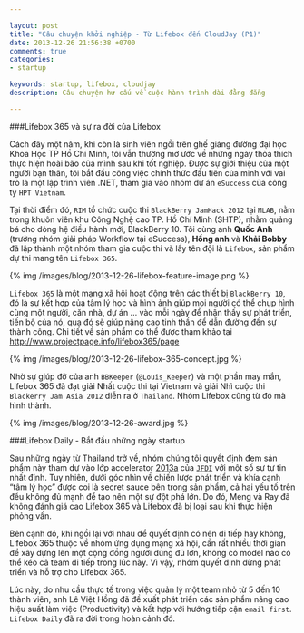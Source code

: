 ```yaml
---

layout: post
title: "Câu chuyện khởi nghiệp - Từ Lifebox đến CloudJay (P1)"
date: 2013-12-26 21:56:38 +0700
comments: true
categories:
- startup

keywords: startup, lifebox, cloudjay
description: Câu chuyện hư cấu về cuộc hành trình dài đằng đẵng

---
```


###Lifebox 365 và sự ra đời của Lifebox

Cách đây một năm, khi còn là sinh viên ngồi trên ghế giảng đường đại học Khoa Học TP Hồ Chí Minh, tôi vẫn thường mơ ước về những ngày thỏa thích thực hiện hoài bão của mình sau khi tốt nghiệp. Được sự giới thiệu của một người bạn thân, tôi bắt đầu công việc chính thức đầu tiên của mình với vai trò là một lập trình viên .NET, tham gia vào nhóm dự án `eSuccess` của công ty `HPT Vietnam`.

Tại thời điểm đó, `RIM` tổ chức cuộc thi `BlackBerry JamHack 2012` tại `MLAB`, nằm trong khuôn viên khu Công Nghệ cao TP. Hồ Chí Minh (SHTP), nhằm quảng bá cho dòng hệ điều hành mới, BlackBerry 10. Tôi cùng anh **Quốc Anh** (trưởng nhóm giải pháp Workflow tại eSuccess), **Hồng anh** và **Khải Bobby** đã lập thành một nhóm tham gia cuộc thi và lấy tên đội là `Lifebox`, sản phẩm dự thi mang tên `Lifebox 365`.

{% img /images/blog/2013-12-26-lifebox-feature-image.png %}

`Lifebox 365` là một mạng xã hội hoạt động trên các thiết bị `BlackBerry 10`, đó là sự kết hợp của tâm lý học và hình ảnh giúp mọi người có thể chụp hình cùng một người, căn nhà, dự án ... vào mỗi ngày để nhận thấy sự phát triển, tiến bộ của nó, qua đó sẽ giúp nâng cao tinh thần để dẫn đường đến sự thành công. Chi tiết về sản phẩm có thể được tham khảo tại http://www.projectpage.info/lifebox365/page

{% img /images/blog/2013-12-26-lifebox-365-concept.jpg %}

Nhờ sự giúp đỡ của anh `BBKeeper` (`@Louis_Keeper`) và một phần may mắn, Lifebox 365 đã đạt giải Nhất cuộc thi tại Vietnam và giải Nhì cuộc thi `Blackerry Jam Asia 2012` diễn ra ở `Thailand`. Nhóm Lifebox cũng từ đó mà hình thành.

{% img /images/blog/2013-12-26-award.jpg %}

###Lifebox Daily - Bắt đầu những ngày startup

Sau những ngày từ Thailand trở về, nhóm chúng tôi quyết định đem sản phẩm này tham dự vào lớp accelerator [2013a](http://www.f6s.com/jfdiasia-2013a) của [`JFDI`](http://jfdi.asia/) với một số sự tự tin nhất định. Tuy nhiên, dưới góc nhìn về chiến lược phát triển và khía cạnh “tâm lý học” được coi là secret sauce bên trong sản phẩm, cả hai yếu tố trên đều không đủ mạnh để tạo nên một sự đột phá lớn. Do đó, Meng và Ray đã không đánh giá cao Lifebox 365 và Lifebox đã bị loại sau khi thực hiện phỏng vấn.

Bên cạnh đó, khi ngồi lại với nhau để quyết định có nên đi tiếp hay không, Lifebox 365 thuộc về nhóm ứng dụng mạng xã hội, cần rất nhiều thời gian để xây dựng lên một cộng đồng người dùng đủ lớn, không có model nào có thể kéo cả team đi tiếp trong lúc này. Vì vậy, nhóm quyết định dừng phát triển và hỗ trợ cho Lifebox 365.

Lúc này, do nhu cầu thực tế trong việc quản lý một team nhỏ từ 5 đến 10 thành viên, anh Lê Việt Hồng đã đề xuất phát triển các sản phẩm nâng cao hiệu suất làm việc (Productivity) và kết hợp với hướng tiếp cận `email first`. `Lifebox Daily` đã ra đời trong hoàn cảnh đó.
